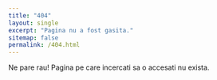 ```yaml
---
title: "404"
layout: single
excerpt: "Pagina nu a fost gasita."
sitemap: false
permalink: /404.html
---
```


Ne pare rau! Pagina pe care incercati sa o accesati nu exista.
